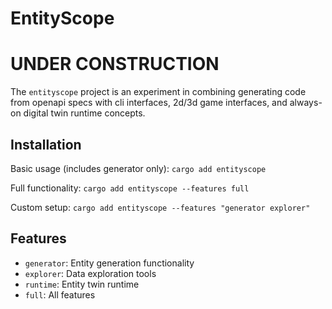# EntityScope

# UNDER CONSTRUCTION

The `entityscope` project is an experiment in combining generating code from
openapi specs with cli interfaces, 2d/3d game interfaces, and always-on digital
twin runtime concepts.

## Installation

Basic usage (includes generator only):
```cargo add entityscope```

Full functionality:
```cargo add entityscope --features full```

Custom setup:
```cargo add entityscope --features "generator explorer"```

## Features

- `generator`: Entity generation functionality
- `explorer`: Data exploration tools
- `runtime`: Entity twin runtime
- `full`: All features
